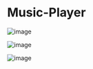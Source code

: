 # Music-Player

![image](https://github.com/AnkitaSingh2000/Music-Player/assets/89559467/cf6eaddb-5bfc-4a39-a234-87ee4a7a7eff)

![image](https://github.com/AnkitaSingh2000/Music-Player/assets/89559467/8ca90f8e-ad65-4df4-bdba-a13db71934f3)

![image](https://github.com/AnkitaSingh2000/Music-Player/assets/89559467/37533926-0f4f-4848-ba6b-ceb9033c98a9)

